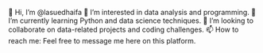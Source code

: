 👋 Hi, I’m @lasuedhaifa
👀 I’m interested in data analysis and programming.
🌱 I’m currently learning Python and data science techniques.
💞️ I’m looking to collaborate on data-related projects and coding challenges.
📫 How to reach me: Feel free to message me here on this platform.
